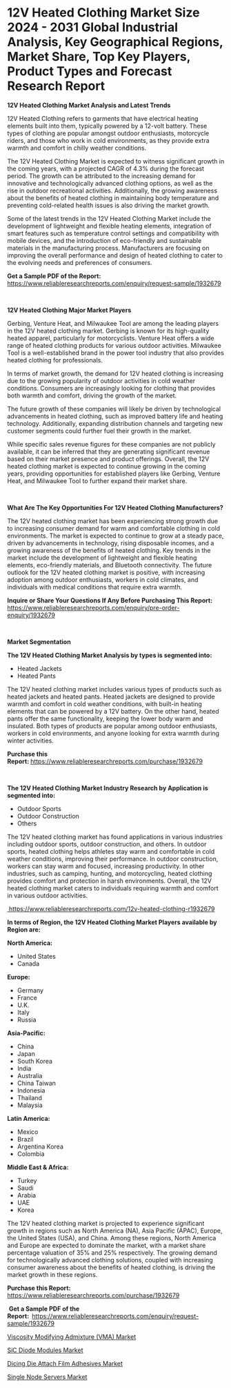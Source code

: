 <p><h1>12V Heated Clothing Market Size 2024 - 2031 Global Industrial Analysis, Key Geographical Regions, Market Share, Top Key Players, Product Types and Forecast Research Report</h1></p><p><strong>12V Heated Clothing Market Analysis and Latest Trends</strong></p>
<p><p>12V Heated Clothing refers to garments that have electrical heating elements built into them, typically powered by a 12-volt battery. These types of clothing are popular amongst outdoor enthusiasts, motorcycle riders, and those who work in cold environments, as they provide extra warmth and comfort in chilly weather conditions.</p><p>The 12V Heated Clothing Market is expected to witness significant growth in the coming years, with a projected CAGR of 4.3% during the forecast period. The growth can be attributed to the increasing demand for innovative and technologically advanced clothing options, as well as the rise in outdoor recreational activities. Additionally, the growing awareness about the benefits of heated clothing in maintaining body temperature and preventing cold-related health issues is also driving the market growth.</p><p>Some of the latest trends in the 12V Heated Clothing Market include the development of lightweight and flexible heating elements, integration of smart features such as temperature control settings and compatibility with mobile devices, and the introduction of eco-friendly and sustainable materials in the manufacturing process. Manufacturers are focusing on improving the overall performance and design of heated clothing to cater to the evolving needs and preferences of consumers.</p></p>
<p><strong>Get a Sample PDF of the Report:&nbsp;</strong> <a href="https://www.reliableresearchreports.com/enquiry/request-sample/1932679">https://www.reliableresearchreports.com/enquiry/request-sample/1932679</a></p>
<p>&nbsp;</p>
<p><strong>12V Heated Clothing Major Market Players</strong></p>
<p><p>Gerbing, Venture Heat, and Milwaukee Tool are among the leading players in the 12V heated clothing market. Gerbing is known for its high-quality heated apparel, particularly for motorcyclists. Venture Heat offers a wide range of heated clothing products for various outdoor activities. Milwaukee Tool is a well-established brand in the power tool industry that also provides heated clothing for professionals.</p><p>In terms of market growth, the demand for 12V heated clothing is increasing due to the growing popularity of outdoor activities in cold weather conditions. Consumers are increasingly looking for clothing that provides both warmth and comfort, driving the growth of the market.</p><p>The future growth of these companies will likely be driven by technological advancements in heated clothing, such as improved battery life and heating technology. Additionally, expanding distribution channels and targeting new customer segments could further fuel their growth in the market.</p><p>While specific sales revenue figures for these companies are not publicly available, it can be inferred that they are generating significant revenue based on their market presence and product offerings. Overall, the 12V heated clothing market is expected to continue growing in the coming years, providing opportunities for established players like Gerbing, Venture Heat, and Milwaukee Tool to further expand their market share.</p></p>
<p>&nbsp;</p>
<p><strong>What Are The Key Opportunities For 12V Heated Clothing Manufacturers?</strong></p>
<p><p>The 12V heated clothing market has been experiencing strong growth due to increasing consumer demand for warm and comfortable clothing in cold environments. The market is expected to continue to grow at a steady pace, driven by advancements in technology, rising disposable incomes, and a growing awareness of the benefits of heated clothing. Key trends in the market include the development of lightweight and flexible heating elements, eco-friendly materials, and Bluetooth connectivity. The future outlook for the 12V heated clothing market is positive, with increasing adoption among outdoor enthusiasts, workers in cold climates, and individuals with medical conditions that require extra warmth.</p></p>
<p><strong>Inquire or Share Your Questions If Any Before Purchasing This Report:</strong> <a href="https://www.reliableresearchreports.com/enquiry/pre-order-enquiry/1932679">https://www.reliableresearchreports.com/enquiry/pre-order-enquiry/1932679</a></p>
<p>&nbsp;</p>
<p><strong>Market Segmentation</strong></p>
<p><strong>The 12V Heated Clothing Market Analysis by types is segmented into:</strong></p>
<p><ul><li>Heated Jackets</li><li>Heated Pants</li></ul></p>
<p><p>The 12V heated clothing market includes various types of products such as heated jackets and heated pants. Heated jackets are designed to provide warmth and comfort in cold weather conditions, with built-in heating elements that can be powered by a 12V battery. On the other hand, heated pants offer the same functionality, keeping the lower body warm and insulated. Both types of products are popular among outdoor enthusiasts, workers in cold environments, and anyone looking for extra warmth during winter activities.</p></p>
<p><strong>Purchase this Report:&nbsp;</strong><a href="https://www.reliableresearchreports.com/purchase/1932679">https://www.reliableresearchreports.com/purchase/1932679</a></p>
<p>&nbsp;</p>
<p><strong>The 12V Heated Clothing Market Industry Research by Application is segmented into:</strong></p>
<p><ul><li>Outdoor Sports</li><li>Outdoor Construction</li><li>Others</li></ul></p>
<p><p>The 12V heated clothing market has found applications in various industries including outdoor sports, outdoor construction, and others. In outdoor sports, heated clothing helps athletes stay warm and comfortable in cold weather conditions, improving their performance. In outdoor construction, workers can stay warm and focused, increasing productivity. In other industries, such as camping, hunting, and motorcycling, heated clothing provides comfort and protection in harsh environments. Overall, the 12V heated clothing market caters to individuals requiring warmth and comfort in various outdoor activities.</p></p>
<p><a href="https://www.reliableresearchreports.com/12v-heated-clothing-r1932679">&nbsp;https://www.reliableresearchreports.com/12v-heated-clothing-r1932679</a></p>
<p><strong>In terms of Region, the 12V Heated Clothing Market Players available by Region are:</strong></p>
<p>
    <p> <strong> North America: </strong>
        <ul>
            <li>United States</li>
            <li>Canada</li>
        </ul>
        </p> 
    <p> <strong> Europe: </strong>
        <ul>
            <li>Germany</li>
            <li>France</li>
            <li>U.K.</li>
            <li>Italy</li>
            <li>Russia</li>
        </ul>
        </p> 
    <p> <strong> Asia-Pacific: </strong>
        <ul>
            <li>China</li>
            <li>Japan</li>
            <li>South Korea</li>
            <li>India</li>
            <li>Australia</li>
            <li>China Taiwan</li>
            <li>Indonesia</li>
            <li>Thailand</li>
            <li>Malaysia</li>
        </ul>
        </p> 
    <p> <strong> Latin America: </strong>
        <ul>
            <li>Mexico</li>
            <li>Brazil</li>
            <li>Argentina Korea</li>
            <li>Colombia</li>
        </ul>
        </p> 
    <p> <strong> Middle East & Africa: </strong>
        <ul>
            <li>Turkey</li>
            <li>Saudi</li>
            <li>Arabia</li>
            <li>UAE</li>
            <li>Korea</li>
        </ul>
    </p>
    </p>
<p><p>The 12V heated clothing market is projected to experience significant growth in regions such as North America (NA), Asia Pacific (APAC), Europe, the United States (USA), and China. Among these regions, North America and Europe are expected to dominate the market, with a market share percentage valuation of 35% and 25% respectively. The growing demand for technologically advanced clothing solutions, coupled with increasing consumer awareness about the benefits of heated clothing, is driving the market growth in these regions.</p></p>
<p><strong>Purchase this Report: </strong><a href="https://www.reliableresearchreports.com/purchase/1932679">https://www.reliableresearchreports.com/purchase/1932679</a></p>
<p>&nbsp;<strong>Get a Sample PDF of the Report:&nbsp;&nbsp;</strong><a href="https://www.reliableresearchreports.com/enquiry/request-sample/1932679">https://www.reliableresearchreports.com/enquiry/request-sample/1932679</a></p>
<p><strong></strong></p>
<p><p><a href="https://www.linkedin.com/pulse/market-forecast-global-viscosity-modifying-admixture-vma-trends-phwze?trackingId=TJ8JM2o93MJFLGDkKqUWJw%3D%3D">Viscosity Modifying Admixture (VMA) Market</a></p><p><a href="https://github.com/ochgvvcj16/Market-Research-Report-List-1/blob/main/sic-diode-modules-market.md">SiC Diode Modules Market</a></p><p><a href="https://www.linkedin.com/pulse/evaluating-global-dicing-die-attach-film-adhesives-market-trends-cb9pe?trackingId=wiHMHWz6wlZ0DM85k8nvMQ%3D%3D">Dicing Die Attach Film Adhesives Market</a></p><p><a href="https://github.com/JosephMorgnlvXXff/Market-Research-Report-List-1/blob/main/single-node-servers-market.md">Single Node Servers Market</a></p></p>